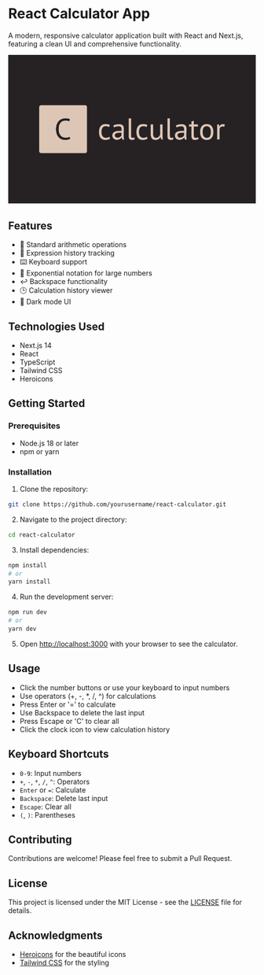 # React Calculator App

A modern, responsive calculator application built with React and Next.js, featuring a clean UI and comprehensive functionality.

![Calculator App Screenshot](public/og-image.png)

## Features

- 🧮 Standard arithmetic operations
- 📝 Expression history tracking
- ⌨️ Keyboard support
- 🔢 Exponential notation for large numbers
- ↩️ Backspace functionality
- 🕒 Calculation history viewer
- 🎨 Dark mode UI

## Technologies Used

- Next.js 14
- React
- TypeScript
- Tailwind CSS
- Heroicons

## Getting Started

### Prerequisites

- Node.js 18 or later
- npm or yarn

### Installation

1. Clone the repository:

```bash
git clone https://github.com/yourusername/react-calculator.git
```

2. Navigate to the project directory:

```bash
cd react-calculator
```

3. Install dependencies:

```bash
npm install
# or
yarn install
```

4. Run the development server:

```bash
npm run dev
# or
yarn dev
```

5. Open [http://localhost:3000](http://localhost:3000) with your browser to see the calculator.

## Usage

- Click the number buttons or use your keyboard to input numbers
- Use operators (+, -, \*, /, ^) for calculations
- Press Enter or '=' to calculate
- Use Backspace to delete the last input
- Press Escape or 'C' to clear all
- Click the clock icon to view calculation history

## Keyboard Shortcuts

- `0-9`: Input numbers
- `+`, `-`, `*`, `/`, `^`: Operators
- `Enter` or `=`: Calculate
- `Backspace`: Delete last input
- `Escape`: Clear all
- `(`, `)`: Parentheses

## Contributing

Contributions are welcome! Please feel free to submit a Pull Request.

## License

This project is licensed under the MIT License - see the [LICENSE](LICENSE) file for details.

## Acknowledgments

- [Heroicons](https://heroicons.com/) for the beautiful icons
- [Tailwind CSS](https://tailwindcss.com/) for the styling
